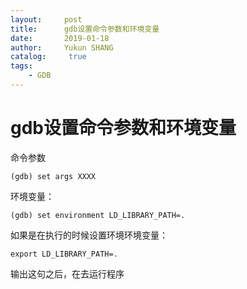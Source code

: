 ```yaml
---
layout:     post
title:      gdb设置命令参数和环境变量
date:       2019-01-18
author:     Yukun SHANG
catalog: 	 true
tags:
    - GDB
---
```


# gdb设置命令参数和环境变量

命令参数

```
(gdb) set args XXXX
```

环境变量：
```
(gdb) set environment LD_LIBRARY_PATH=. 
```


如果是在执行的时候设置环境环境变量：
```
export LD_LIBRARY_PATH=.
```
输出这句之后，在去运行程序

